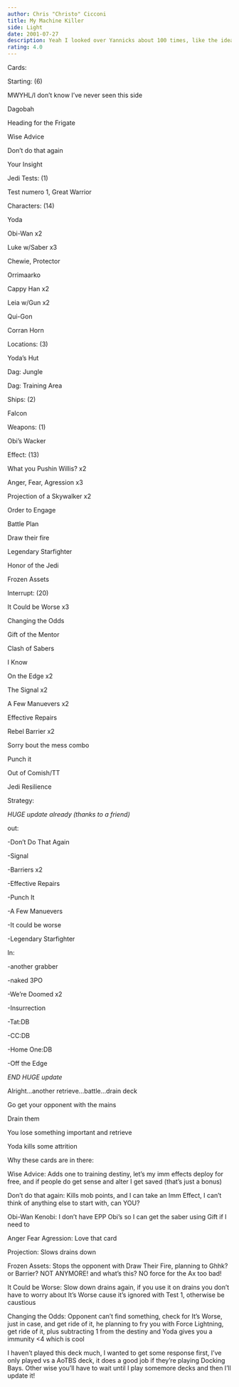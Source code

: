 ```yaml
---
author: Chris "Christo" Cicconi
title: My Machine Killer
side: Light
date: 2001-07-27
description: Yeah I looked over Yannicks about 100 times, like the idea so this is it MY WAY!
rating: 4.0
---
```

Cards: 

Starting: (6)
MWYHL/I don’t know I’ve never seen this side
Dagobah
Heading for the Frigate
Wise Advice 
Don’t do that again
Your Insight

Jedi Tests: (1)
Test numero 1, Great Warrior

Characters: (14)
Yoda
Obi-Wan x2
Luke w/Saber x3
Chewie, Protector 
Orrimaarko
Cappy Han x2
Leia w/Gun x2
Qui-Gon
Corran Horn

Locations: (3)
Yoda’s Hut
Dag: Jungle
Dag: Training Area

Ships: (2) 
Falcon

Weapons: (1)
Obi’s Wacker

Effect: (13)
What you Pushin Willis? x2 
Anger, Fear, Agression x3
Projection of a Skywalker x2
Order to Engage 
Battle Plan
Draw their fire
Legendary Starfighter
Honor of the Jedi
Frozen Assets

Interrupt: (20)
It Could be Worse x3
Changing the Odds 
Gift of the Mentor 
Clash of Sabers
I Know
On the Edge x2
The Signal x2
A Few Manuevers x2
Effective Repairs 
Rebel Barrier x2
Sorry bout the mess combo
Punch it 
Out of Comish/TT
Jedi Resilience








Strategy: 

*HUGE update already (thanks to a friend)*
out:
-Don’t Do That Again
-Signal
-Barriers x2
-Effective Repairs
-Punch It
-A Few Manuevers
-It could be worse
-Legendary Starfighter

In:
-another grabber
-naked 3PO
-We’re Doomed x2
-Insurrection
-Tat:DB
-CC:DB
-Home One:DB
-Off the Edge
*END HUGE update*
Alright...another retrieve...battle...drain deck

Go get your opponent with the mains
Drain them
You lose something important and retrieve
Yoda kills some attrition

Why these cards are in there:

Wise Advice: Adds one to training destiny, let’s my imm effects deploy for free, and if people do get sense and alter I get saved (that’s just a bonus)

Don’t do that again: Kills mob points, and I can take an Imm Effect, I can’t think of anything else to start with, can YOU?

Obi-Wan Kenobi: I don’t have EPP Obi’s so I can get the saber using Gift if I need to

Anger Fear Agression: Love that card

Projection: Slows drains down

Frozen Assets: Stops the opponent with Draw Their Fire, planning to Ghhk? or Barrier? NOT ANYMORE! and what’s this? NO force for the Ax too bad!

It Could be Worse: Slow down drains again, if you use it on drains you don’t have to worry about It’s Worse cause it’s ignored with Test 1, otherwise be caustious

Changing the Odds: Opponent can’t find something, check for It’s Worse, just in case, and get ride of it, he planning to fry you with Force Lightning, get ride of it, plus subtracting 1 from the destiny and Yoda gives you a immunity <4 which is cool

I haven’t played this deck much, I wanted to get some response first, I’ve only played vs a AoTBS deck, it does a good job if they’re playing Docking Bays. Other wise you’ll have to wait until I play somemore decks and then I’ll update it!   